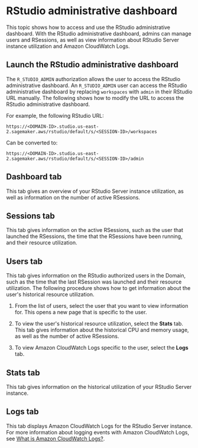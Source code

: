 # RStudio administrative dashboard<a name="rstudio-admin"></a>

 This topic shows how to access and use the RStudio administrative dashboard\. With the RStudio administrative dashboard, admins can manage users and RSessions, as well as view information about RStudio Server instance utilization and Amazon CloudWatch Logs\.

 

## Launch the RStudio administrative dashboard<a name="rstudio-admin-launch"></a>

The `R_STUDIO_ADMIN` authorization allows the user to access the RStudio administrative dashboard\. An `R_STUDIO_ADMIN` user can access the RStudio administrative dashboard by replacing `workspaces` with `admin` in their RStudio URL manually\. The following shows how to modify the URL to access the RStudio administrative dashboard\.

For example, the following RStudio URL: 

```
https://<DOMAIN-ID>.studio.us-east-2.sagemaker.aws/rstudio/default/s/<SESSION-ID>/workspaces
```

Can be converted to: 

```
https://<DOMAIN-ID>.studio.us-east-2.sagemaker.aws/rstudio/default/s/<SESSION-ID>/admin
```

## Dashboard tab<a name="rstudio-admin-dashboard"></a>

This tab gives an overview of your RStudio Server instance utilization, as well as information on the number of active RSessions\.

## Sessions tab<a name="rstudio-admin-sessions"></a>

This tab gives information on the active RSessions, such as the user that launched the RSessions, the time that the RSessions have been running, and their resource utilization\.

## Users tab<a name="rstudio-admin-users"></a>

This tab gives information on the RStudio authorized users in the Domain, such as the time that the last RSession was launched and their resource utilization\. The following procedure shows how to get information about the user's historical resource utilization\.

1. From the list of users, select the user that you want to view information for\. This opens a new page that is specific to the user\.

1. To view the user's historical resource utilization, select the **Stats** tab\. This tab gives information about the historical CPU and memory usage, as well as the number of active RSessions\.

1. To view Amazon CloudWatch Logs specific to the user, select the **Logs** tab\.

## Stats tab<a name="rstudio-admin-stats"></a>

This tab gives information on the historical utilization of your RStudio Server instance\.

## Logs tab<a name="rstudio-admin-logs"></a>

This tab displays Amazon CloudWatch Logs for the RStudio Server instance\. For more information about logging events with Amazon CloudWatch Logs, see [What is Amazon CloudWatch Logs?](https://docs.aws.amazon.com/AmazonCloudWatch/latest/logs/WhatIsCloudWatchLogs.html)\.